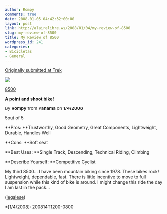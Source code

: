 ```yaml
---
author: Rompy
comments: true
date: 2008-01-05 04:42:32+00:00
layout: post
link: http://alairelibre.ws/2008/01/04/my-review-of-8500
slug: my-review-of-8500
title: My Review of 8500
wordpress_id: 241
categories:
- Bicicletas
- General
---
```





[Originally submitted at Trek](http://www.trekbikes.com/us/en/bikes/2008/mountain_hardtail/8_series/8500/)


![](http://images.powerreviews.com/images_products/09/07/473870_100.jpg)






[8500](http://www.trekbikes.com/us/en/bikes/2008/mountain_hardtail/8_series/8500/)


  


**A point and shoot bike!**


By **Rompy** from **Panama** on **1/4/2008**







5out of 5


**Pros: **Trustworthy, Good Geometry, Great Components, Lightweight, Durable, Handles Well

**Cons: **Soft seat

**Best Uses: **Single Track, Descending, Technical Riding, Climbing

**Describe Yourself: **Competitive Cyclist


My third 8500... I have been mountain biking since 1978. These bikes rock! Lightweight, dependable, fast. There is little incentive to move to full suspension while this kind of bike is around. I might change this ride the day I am last in the pack...




([legalese](http://www.powerreviews.com/legal/terms_of_use.html))



  *[1/4/2008]: 200814T1200-0800
